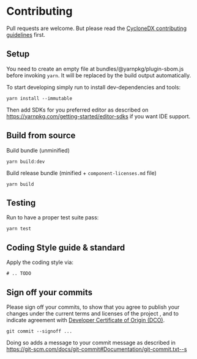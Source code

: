 # Contributing

Pull requests are welcome.
But please read the
[CycloneDX contributing guidelines](https://github.com/CycloneDX/.github/blob/master/CONTRIBUTING.md)
first.

## Setup

You need to create an empty file at bundles/@yarnpkg/plugin-sbom.js before invoking `yarn`. It will be replaced by the build output automatically.

To start developing simply run to install dev-dependencies and tools:

```shell
yarn install --immutable
```

Then add SDKs for you preferred editor as described on https://yarnpkg.com/getting-started/editor-sdks if you want IDE support.

## Build from source

Build bundle (unminified)

```shell
yarn build:dev
```

Build release bundle (minified + `component-licenses.md` file)

```shell
yarn build
```

## Testing

Run to have a proper test suite pass:

```shell
yarn test
```

## Coding Style guide & standard

Apply the coding style via:

```shell
# .. TODO
```

## Sign off your commits

Please sign off your commits, to show that you agree to publish your changes under the current terms and licenses of the project
, and to indicate agreement with [Developer Certificate of Origin (DCO)](https://developercertificate.org/).

```shell
git commit --signoff ...
```

Doing so adds a message to your commit message as described in https://git-scm.com/docs/git-commit#Documentation/git-commit.txt--s
